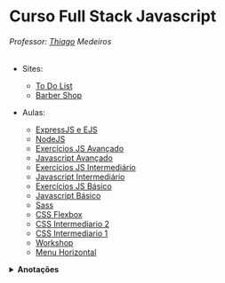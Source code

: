 # Curso Full Stack Javascript

###### Professor: [Thiago](https://www.thiago-medeiros.com/formacao-fullstack-javascript/) Medeiros

- Sites:
  - [To Do List](https://gugamacedo.github.io/full-stack-js/to-do-list/)
  - [Barber Shop](https://gugamacedo.github.io/full-stack-js/barber-shop/)

- Aulas:
  - [ExpressJS e EJS](https://gugamacedo.github.io/full-stack-js/expressjs-ejs/views/index.ejs)
  - [NodeJS](https://gugamacedo.github.io/full-stack-js/nodejs/client/index.html)
  - [Exercícios JS Avançado](https://gugamacedo.github.io/full-stack-js/javascript-avancado/exercs.html)
  - [Javascript Avançado](https://gugamacedo.github.io/full-stack-js/javascript-avancado/)
  - [Exercícios JS Intermediário](https://gugamacedo.github.io/full-stack-js/javascript-intermediario/exercs.html)
  - [Javascript Intermediário](https://gugamacedo.github.io/full-stack-js/javascript-intermediario/)
  - [Exercícios JS Básico](https://gugamacedo.github.io/full-stack-js/javascript-basico/exercs.html)
  - [Javascript Básico](https://gugamacedo.github.io/full-stack-js/javascript-basico/)
  - [Sass](https://gugamacedo.github.io/full-stack-js/sass/)
  - [CSS Flexbox](https://gugamacedo.github.io/full-stack-js/css-flexbox/)
  - [CSS Intermediario 2](https://gugamacedo.github.io/full-stack-js/css-intermediario-2/)
  - [CSS Intermediario 1](https://gugamacedo.github.io/full-stack-js/css-intermediario-1/)
  - [Workshop](https://gugamacedo.github.io/full-stack-js/workshop/)
  - [Menu Horizontal](https://gugamacedo.github.io/full-stack-js/menu/)

<details><summary><strong>Anotações</strong></summary>
</br>
  <details><summary><strong>JS</strong></summary>

  - `document.querySelector('ELEMENTO/ID/CLASS')` para elementos individuais
  - `document.querySelectorAll('ELEMENTO/ID/CLASS')` para elementos múltiplos
    - Usar o `foreach` quando for iterar
  - Pra capturar eventos `addEventListener('click', () => { COMANDOS })`
    - Outros eventos comuns: `mousemove`, `mouseout`, `mouseenter`, `mouseleave`
  - Para alterar uma classe `ELEMENTO.classList.contains('CLASS') ? ELEMENTO.classList.remove('CLASS') : ELEMENTO.classList.add('CLASS')`
  - Usar `$` nas variáveis que "puxam" HTML
  - Sempre que possível colocar `const` ao invés de `let`
  - Checar o *false* primeiro no condicional
  - Funcionamento de um **foreach**: 
  ```
  ELEMENTOS.forEach((e, index) =>
    e.innerHTML = `Número ${index+1}`
  )
  ```
  </details>

  <details><summary><strong>NodeJS, ExpressJS, EJS</strong></summary>
    
  - Checar o *false* primeiro no condicional
  - `npm init -y` pra iniciar um projeto
  - `npm install {package}` pra baixar um pacote
    - Se passar no final o parâmetro `--save-dev` você está dizendo pro npm que essa depedência não é crucial, a aplicação funciona sem ela, é só pra fim de desenvolvimento.
  - Sempre colocar no arquivo *.gitignore* a pasta *node_modules*
  - `npm uninstall {package}` pra deletar um pacote
  - `require` pra importar uma função de outro arquivo (o qual precisa do `module.exports = {função}`)
    - Se for passar mais de uma função, melhor criar um objeto com várias funções
  - `ctrl + c` pra parar o servidor
  - Com **ExpressJS** você escreve menos código do que com NodeJS puro, é mais enxuto e escalável
  - Nem sempre sabemos em que porta a aplicação está rodando, então guardamos numa constante a porta, indepedente de qual seja: `const port = process.env.PORT || 8080`
  - MVC (model - dados, view - visualização, controller - gerenciador dos dados)
  - O Express/Node é meio burrinho praa char o caminho de um diretório, então você precisa utiliza a lib *path*
  - EJS é uma engine de visualização, você consegue injetar JS no HTML, tornando-o muito mais dinâmico. Uns até chamam de HTML com anabolizantes hahaha 
  - `<%- include('{partial}') %>` pra inserir uma partial `<% {código} %>` pra inserir código `<%= {variável} %>` pra inserir um valor
    - Esse valor antes tem que ser enviado pela rota dentro do render
    - Se esse valor o JS tiver HTML dentro, você precisa fechar o EJS antes de começar o HTML, e abrir de novo quando começar o JS de novo

  </details>

  <details><summary><strong>MongoDB</strong></summary>

  - 

  </details>

  <details><summary><strong>CSS</strong></summary>

- Parentescos:
  - **`>`** diz que a regra tem que ser aplicada somente aos filhos da classe
  - **`+`** aplica a regra pro primeiro irmão direto
  - **`~`** aplica a regra pra todos irmãos diretos
- Quando usar o `display: inline-block;`? quando precisa que fique na mesma (igual o inline) mas precisa acessar as propriedades height e width
- `position: absolute;` é relativo ao body, se quiser que ele seja relativo ao pai, tem que colocar `position: relative;` no pai dele
- `:root` é normalmente usado para se guardar variáveis
- Variáveis são declaradas assim `--variavel-etc: #fff;` e usadas assim `color: var(--variavel-etc);`
  - Alguns padrões: `--color/background/font-primary` `--color/background/font-secondary`
- `*` aplicador universal, aplica as propriedades em tudo que conseguir
  - Alguns padrões: `box-sizing: border-box;`, `margin: 0;`, `padding: 0;`, `font-family: sans-serif;`
- `box-sizing: border-box;` significa que todas box não vão extrapolar o box-model ![Box Model](./img/box-model.png)
- Para importar um arquivo, fonte, etc `@import url('inserir aqui');`
- [CSS Gradient](https://cssgradient.io/)
- Efeitos de "sumir":
  - `display: none;` faz o elemento desaparecer e desocupa o espaço dele
  - `visibility: hidden;` faz o elemento desaparecer e mantêm o espaço dele
  - `opacity: 0;` faz o elemento ficar transparente e mantêm o espaço dele
- Aquele **menu hambúrguer** é "empurrado" atráves do **position** ou **margin**. Não se usa muito `display: block` porque esse não permite efeito de transition, fica "seco"
  - Também se usa `overflow-x: hidden;` pra esconder esse menu que está "empurrado"
- `transition: all 300ms ease;` `transition: background-color 300ms ease;`
- Criar animação exemplo:
```
@keyframes animação {
  0% {
    transform: rotateX(0deg);
  }
  100% {
    transform: rotateX(-90deg);
  }
}
```
- Usar a animação `animation: animação 300ms ease` 
- Pra adicionar conteúdo em um elemento através do css `content: '';`
- Responsividade exemplo
```
@media (max-width: 550px) {
  .gallery.active div {
    width: 90%;
  }
  .seasons button {
    margin: 5px 10px;
  }
  ```
}
- O Flex é aplicado na box pai ![Flex](./img/flex.png)
- [Flexbox Froggy](https://flexboxfroggy.com/)
- [Flexbox Defense](http://www.flexboxdefense.com/)
- `align-items:` alinha na vertical. Só funciona com o `flex-direction: row;` que é o padrão do direction
- Quando o flex direction é `column`, o _justify-content_ muda para a vertical e o _align-items_ para a horizontal
- Para alinhar um elemento individual em uma ordem específica na horizontal, use a propriedade `order`. Por padrão começa em zero e também aceita negativo
  - Na vertical use o `align-self`, lembrando da regra do _flex-direction_
- `align-content:` alinha quando você tem o wrap, lembrando da regra do _flex-direction_
- Flex Direction ![Direction](./img/direction1.jpg) ![Direction](./img/direction2.jpg)
- Flex Wrap ![Wrap](./img/wrap.jpg)
- Justify Content ![Justify Content](./img/justify-content1.jpg) ![Justify Content](./img/justify-content2.jpg) ![Justify Content](./img/justify-content3.jpg) ![Justify Content](./img/justify-content4.jpg) ![Justify Content](./img/justify-content5.jpg)

  </details>

</details>
